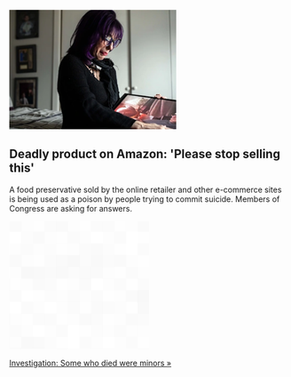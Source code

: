 
![Deadly product on Amazon: 'Please stop selling this'](./20220206175851.png)
## Deadly product on Amazon: 'Please stop selling this'

A food preservative sold by the online retailer and other e-commerce sites is being used as a poison by people trying to commit suicide. Members of Congress are asking for answers.

![pic](../square_bg.png)

[Investigation: Some who died were minors »](https://www.yahoo.com/news/lawmakers-press-amazon-sales-chemical-152416937.html)
